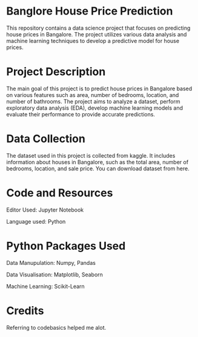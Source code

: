# Banglore House Price Prediction
This repository contains a data science project that focuses on predicting house prices in Bangalore. The project utilizes various data analysis and machine learning techniques to develop a predictive model for house prices.


# Project Description
The main goal of this project is to predict house prices in Bangalore based on various features such as area, number of bedrooms, location, and number of bathrooms. The project aims to analyze a dataset, perform exploratory data analysis (EDA), develop machine learning models and evaluate their performance to provide accurate predictions.

# Data Collection
The dataset used in this project is collected from kaggle. It includes information about houses in Bangalore, such as the total area, number of bedrooms, location, and sale price. You can download dataset from here.

# Code and Resources
Editor Used: Jupyter Notebook

Language used: Python

# Python Packages Used
Data Manupulation: Numpy, Pandas

Data Visualisation: Matplotlib, Seaborn

Machine Learning: Scikit-Learn


# Credits
Referring to codebasics helped me alot.
 
